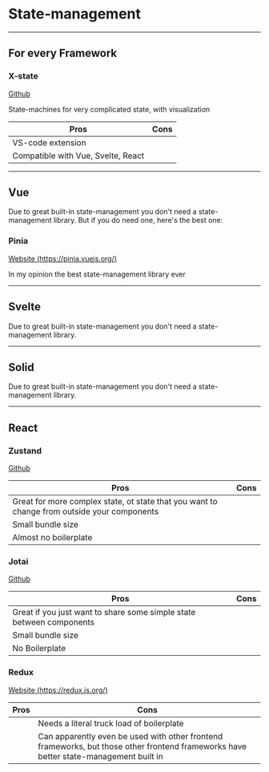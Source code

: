 # State-management

---

## For every Framework

### X-state

[Github](https://github.com/statelyai/xstate)

State-machines for very complicated state, with visualization

| Pros                               | Cons |
| ---------------------------------- | ---- |
| VS-code extension                  |      |
| Compatible with Vue, Svelte, React |      |

---

## Vue

Due to great built-in state-management you don't need a state-management library. But if you do need one, here's the best one:

### Pinia

[Website (https://pinia.vuejs.org/)](https://pinia.vuejs.org/)

In my opinion the best state-management library ever

---

## Svelte

Due to great built-in state-management you don't need a state-management library.

---

## Solid

Due to great built-in state-management you don't need a state-management library.

---

## React

### Zustand

[Github](https://github.com/pmndrs/zustand)

| Pros                                                                                        | Cons |
| ------------------------------------------------------------------------------------------- | ---- |
| Great for more complex state, ot state that you want to change from outside your components |      |
| Small bundle size                                                                           |      |
| Almost no boilerplate                                                                       |      |

### Jotai

[Github](https://github.com/pmndrs/jotai)

| Pros                                                                 | Cons |
| -------------------------------------------------------------------- | ---- |
| Great if you just want to share some simple state between components |      |
| Small bundle size                                                    |      |
| No Boilerplate                                                       |      |

### Redux

[Website (https://redux.js.org/)](https://redux.js.org/)

| Pros | Cons                                                                                                                                  |
| ---- | ------------------------------------------------------------------------------------------------------------------------------------- |
|      | Needs a literal truck load of boilerplate                                                                                             |
|      | Can apparently even be used with other frontend frameworks, but those other frontend frameworks have better state-management built in |

